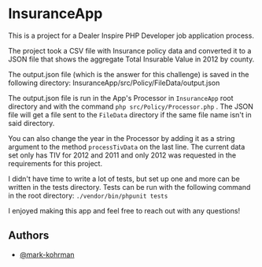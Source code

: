 # InsuranceApp

This is a project for a Dealer Inspire PHP Developer job application process.

The project took a CSV file with Insurance policy data and converted it to a JSON file that shows the aggregate Total Insurable Value in 2012 by county.

The output.json file (which is the answer for this challenge) is saved in the following directory:
InsuranceApp/src/Policy/FileData/output.json

The output.json file is run in the App's Processor in `InsuranceApp` root directory and with the command `php src/Policy/Processor.php` . The JSON file will get a file sent to the `FileData` directory if the same file name isn't in said directory.

You can also change the year in the Processor by adding it as a string argument to the method `processTivData` on the last line. The current data set only has TIV for 2012 and 2011 and only 2012 was requested in the requirements for this project.

I didn't have time to write a lot of tests, but set up one and more can be written in the tests directory. Tests can be run with the following command in the root directory: `./vendor/bin/phpunit tests`

I enjoyed making this app and feel free to reach out with any questions!

## Authors

- [@mark-kohrman](https://www.github.com/mark-kohrman)
